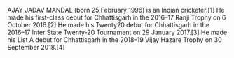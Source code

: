AJAY JADAV MANDAL (born 25 February 1996) is an Indian cricketer.[1] He made his first-class debut for Chhattisgarh in the 2016–17 Ranji Trophy on 6 October 2016.[2] He made his Twenty20 debut for Chhattisgarh in the 2016–17 Inter State Twenty-20 Tournament on 29 January 2017.[3] He made his List A debut for Chhattisgarh in the 2018–19 Vijay Hazare Trophy on 30 September 2018.[4]
